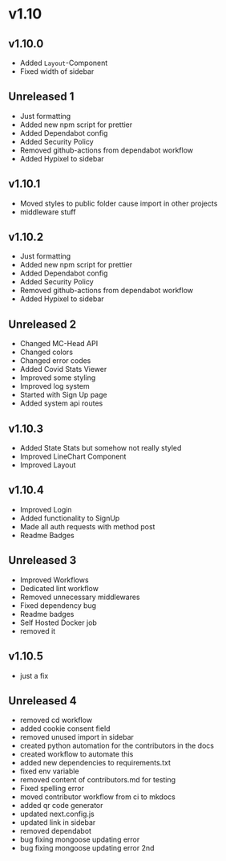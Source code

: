 # v1.10

## v1.10.0

- Added `Layout`-Component
- Fixed width of sidebar

## Unreleased 1

- Just formatting
- Added new npm script for prettier
- Added Dependabot config
- Added Security Policy
- Removed github-actions from dependabot workflow
- Added Hypixel to sidebar

## v1.10.1

- Moved styles to public folder cause import in other projects
- middleware stuff

## v1.10.2

- Just formatting
- Added new npm script for prettier
- Added Dependabot config
- Added Security Policy
- Removed github-actions from dependabot workflow
- Added Hypixel to sidebar

## Unreleased 2

- Changed MC-Head API
- Changed colors
- Changed error codes
- Added Covid Stats Viewer
- Improved some styling
- Improved log system
- Started with Sign Up page
- Added system api routes

## v1.10.3

- Added State Stats but somehow not really styled
- Improved LineChart Component
- Improved Layout

## v1.10.4

- Improved Login
- Added functionality to SignUp
- Made all auth requests with method post
- Readme Badges

## Unreleased 3

- Improved Workflows
- Dedicated lint workflow
- Removed unnecessary middlewares
- Fixed dependency bug
- Readme badges
- Self Hosted Docker job
- removed it

## v1.10.5

- just a fix

## Unreleased 4

- removed cd workflow
- added cookie consent field
- removed unused import in sidebar
- created python automation for the contributors in the docs
- created workflow to automate this
- added new dependencies to requirements.txt
- fixed env variable
- removed content of contributors.md for testing
- Fixed spelling error
- moved contributor workflow from ci to mkdocs
- added qr code generator
- updated next.config.js
- updated link in sidebar
- removed dependabot
- bug fixing mongoose updating error
- bug fixing mongoose updating error 2nd
